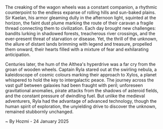 
The creaking of the wagon wheels was a constant companion, a rhythmic counterpoint to the endless expanse of rolling hills and sun-baked plains.  Sir Kaelan, his armor gleaming dully in the afternoon light, squinted at the horizon, the faint dust plume marking the route of their caravan a fragile thread connecting them to civilization.  Each day brought new challenges: bandits lurking in shadowed forests, treacherous river crossings, and the ever-present threat of starvation or disease. Yet, the thrill of the unknown, the allure of distant lands brimming with legend and treasure, propelled them onward, their hearts filled with a mixture of fear and exhilarating anticipation.

Centuries later, the hum of the Althea's hyperdrive was a far cry from the groan of wooden wheels. Captain Ryla stared out at the swirling nebula, a kaleidoscope of cosmic colours marking their approach to Xylos, a planet whispered to hold the key to intergalactic peace. The journey across the vast gulf between galaxies had been fraught with peril; unforeseen gravitational anomalies, pirate attacks from the shadows of asteroid fields, and the constant pressure of dwindling fuel. But unlike the medieval adventurers, Ryla had the advantage of advanced technology, though the human spirit of exploration, the unyielding drive to discover the unknown, remained stubbornly unchanged.

~ By Hozmi - 24 January 2025
